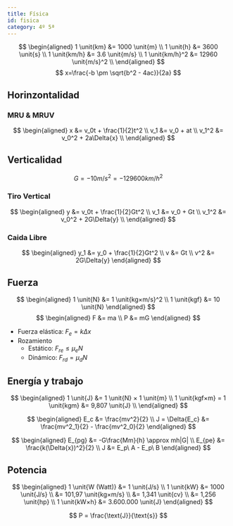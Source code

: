 ```yaml
---
title: Física
id: fisica
category: 4º 5ª
---
```


$$
\begin{aligned}
1 \unit{km} &= 1000 \unit{m} \\
1 \unit{h} &= 3600 \unit{s} \\
1 \unit{km/h} &= 3.6 \unit{m/s} \\
1 \unit{km/h}^2 &= 12960 \unit{m/s}^2 \\
\end{aligned}
$$
$$
x=\frac{-b \pm \sqrt{b^2 - 4ac}}{2a}
$$

## Horinzontalidad
### MRU & MRUV
$$
\begin{aligned}
x &= v_0t + \frac{1}{2}t^2 \\
v_1 &= v_0 + at \\
v_1^2 &= v_0^2 + 2a\Delta{x} \\
\end{aligned}
$$

## Verticalidad

$$
G = -10 \unit{m/s}^2 = -129600 \unit{km/h}^2
$$

### Tiro Vertical
$$
\begin{aligned}
y &= v_0t + \frac{1}{2}Gt^2 \\
v_1 &= v_0 + Gt \\
v_1^2 &= v_0^2 + 2G\Delta{y} \\
\end{aligned}
$$

### Caida Libre
$$
\begin{aligned}
y_1 &= y_0 + \frac{1}{2}Gt^2 \\
v &= Gt \\
v^2 &= 2G\Delta{y}
\end{aligned}
$$

## Fuerza
$$
\begin{aligned}
1 \unit{N} &= 1 \unit{kg×m/s}^2 \\
1 \unit{kgf} &= 10 \unit{N}
\end{aligned}
$$
$$
\begin{aligned}
F &= ma \\
P &= mG
\end{aligned}
$$

- Fuerza elástica: $F_e = k \Delta x$
- Rozamiento
	- Estático: $F_{re} \leq \mu_eN$
	- Dinámico: $F_{rd} = \mu_dN$

## Energía y trabajo
$$
\begin{aligned}
1 \unit{J} &= 1 \unit{N} × 1 \unit{m} \\
1 \unit{kgf×m} = 1 \unit{kgm} &= 9,807 \unit{J} \\
\end{aligned}
$$

$$
\begin{aligned}
E_c &= \frac{mv^2}{2} \\
J = \Delta{E_c} &= \frac{mv^2_1}{2} - \frac{mv^2_0}{2}
\end{aligned}
$$

$$
\begin{aligned}
E_{pg} &= -G\frac{Mm}{h} \approx mh|G| \\
E_{pe} &= \frac{k(\Delta{x})^2}{2} \\
J &= E_p\ A - E_p\ B
\end{aligned}
$$

## Potencia
$$
\begin{aligned}
1 \unit{W (Watt)} &= 1 \unit{J/s} \\
1 \unit{kW} &= 1000 \unit{J/s} \\
						&= 101,97 \unit{kg×m/s} \\
						&= 1,341 \unit{cv} \\
						&= 1,256 \unit{hp} \\
1 \unit{kW×h} &= 3.600.000 \unit{J}
\end{aligned}
$$

$$
P = \frac{\text{J}}{\text{s}}
$$